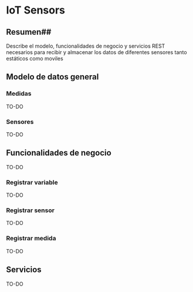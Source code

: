 # IoT Sensors

## Resumen##
Describe el modelo, funcionalidades de negocio y servicios REST necesarios para recibir y almacenar los datos de diferentes sensores tanto estáticos como moviles 

## Modelo de datos general ##

### Medidas ###
TO-DO

### Sensores ###
TO-DO

## Funcionalidades de negocio ##
TO-DO

### Registrar variable ###
TO-DO

### Registrar sensor ###
TO-DO

### Registrar medida ###
TO-DO

## Servicios ##
TO-DO
